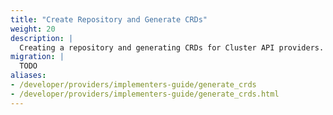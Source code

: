 ```yaml
---
title: "Create Repository and Generate CRDs"
weight: 20
description: |
  Creating a repository and generating CRDs for Cluster API providers.
migration: |
  TODO
aliases:
- /developer/providers/implementers-guide/generate_crds
- /developer/providers/implementers-guide/generate_crds.html
---
```

